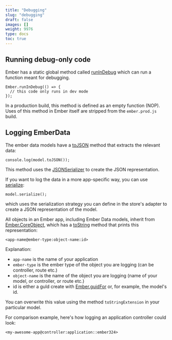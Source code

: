 ```yaml
---
title: "Debugging"
slug: "debugging"
draft: false
images: []
weight: 9976
type: docs
toc: true
---
```


## Running debug-only code
Ember has a static global method called [runInDebug][1] which can run a function meant for debugging.

    Ember.runInDebug(() => {
      // this code only runs in dev mode
    });

In a production build, this method is defined as an empty function (NOP). Uses of this method in Ember itself are stripped from the `ember.prod.js` build.


  [1]: http://emberjs.com/api/#method_runInDebug

## Logging EmberData
The ember data models have a [toJSON][1] method that extracts the relevant data:

    console.log(model.toJSON());

This method uses the [JSONSerializer][2] to create the JSON representation.

If you want to log the data in a more app-specific way, you can use [serialize][3]:

    model.serialize();

which uses the serialization strategy you can define in the store's adapter to create a JSON representation of the model.

All objects in an Ember app, including Ember Data models, inherit from [Ember.CoreObject][4], which has a [toString][5] method that prints this representation:

    <app-name@ember-type:object-name:id>

Explanation:

 - `app-name` is the name of your application
 - `ember-type` is the ember type of the object you are logging (can be controller, route etc.)
 - `object-name` is the name of the object you are logging (name of your model, or controller, or route etc.)
 - id is either a guId create with [Ember.guidFor][6] or, for example, the model's id. 

You can overwrite this value using the method `toStringExtension` in your particular model.

For comparison example, here's how logging an application controller could look:

    <my-awesome-app@controller:application::ember324>

  [1]: http://emberjs.com/api/data/classes/DS.Model.html#method_toJSON
  [2]: http://emberjs.com/api/data/classes/DS.JSONSerializer.html
  [3]: http://emberjs.com/api/data/classes/DS.Model.html#method_serialize
  [4]: http://emberjs.com/api/classes/Ember.CoreObject.html
  [5]: http://emberjs.com/api/classes/Ember.CoreObject.html#method_toString
  [6]: http://emberjs.com/api/#method_guidFor

